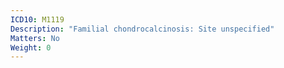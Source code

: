 ```yaml
---
ICD10: M1119
Description: "Familial chondrocalcinosis: Site unspecified"
Matters: No
Weight: 0
---
```



